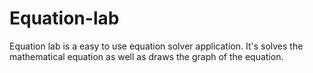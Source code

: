 # Equation-lab
Equation lab is a easy to use equation solver application. It's solves the mathematical equation as well as draws the graph of the equation. 
